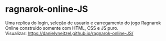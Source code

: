 # ragnarok-online-JS
Uma replica do login, seleção de usuario e carregamento do jogo Ragnarok Online construido somente com HTML, CSS e JS puro.
<br>
Visualizar: 
<a href="https://danielvneitzel.github.io/ragnarok-online-JS/" target="_blank">
  https://danielvneitzel.github.io/ragnarok-online-JS/
</a>
